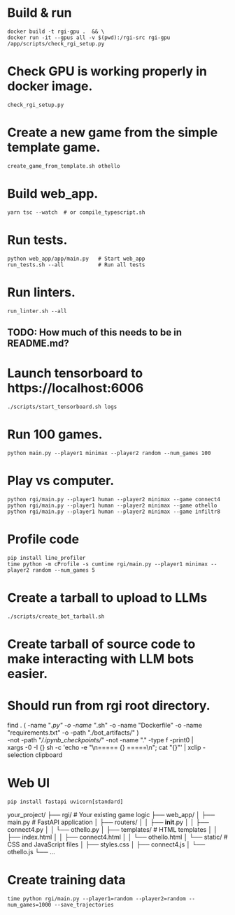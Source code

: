 # Build & run
```
docker build -t rgi-gpu .  && \
docker run -it --gpus all -v $(pwd):/rgi-src rgi-gpu /app/scripts/check_rgi_setup.py
```

# Check GPU is working properly in docker image.
```
check_rgi_setup.py
```

# Create a new game from the simple template game.
```
create_game_from_template.sh othello
```

# Build web_app.
```
yarn tsc --watch  # or compile_typescript.sh
```

# Run tests.
```
python web_app/app/main.py   # Start web_app
run_tests.sh --all           # Run all tests
```

# Run linters.
```
run_linter.sh --all
```

## TODO: How much of this needs to be in README.md?

# Launch tensorboard to https://localhost:6006
```
./scripts/start_tensorboard.sh logs
```


# Run 100 games.
```
python main.py --player1 minimax --player2 random --num_games 100
```

# Play vs computer.
```
python rgi/main.py --player1 human --player2 minimax --game connect4
python rgi/main.py --player1 human --player2 minimax --game othello
python rgi/main.py --player1 human --player2 minimax --game infiltr8
```

# Profile code
```
pip install line_profiler
time python -m cProfile -s cumtime rgi/main.py --player1 minimax --player2 random --num_games 5
```

# Create a tarball to upload to LLMs
```
./scripts/create_bot_tarball.sh
```

# Create tarball of source code to make interacting with LLM bots easier.
# Should run from rgi root directory.
find . \( -name "*.py" -o -name "*.sh" -o -name "Dockerfile" -o -name "requirements.txt" -o -path "./bot_artifacts/" \) \
    -not -path "*/.ipynb_checkpoints/*" -not -name "." -type f -print0 | \
xargs -0 -I {} sh -c 'echo -e "\n===== {} =====\n"; cat "{}"' | xclip -selection clipboard



# Web UI
```
pip install fastapi uvicorn[standard]
```
your_project/
├── rgi/                     # Your existing game logic
├── web_app/
│   ├── main.py              # FastAPI application
│   ├── routers/
│   │   ├── __init__.py
│   │   ├── connect4.py
│   │   └── othello.py
│   ├── templates/           # HTML templates
│   │   ├── index.html
│   │   ├── connect4.html
│   │   └── othello.html
│   └── static/              # CSS and JavaScript files
│       ├── styles.css
│       ├── connect4.js
│       └── othello.js
└── ...


# Create training data
```
time python rgi/main.py --player1=random --player2=random --num_games=1000 --save_trajectories
```
